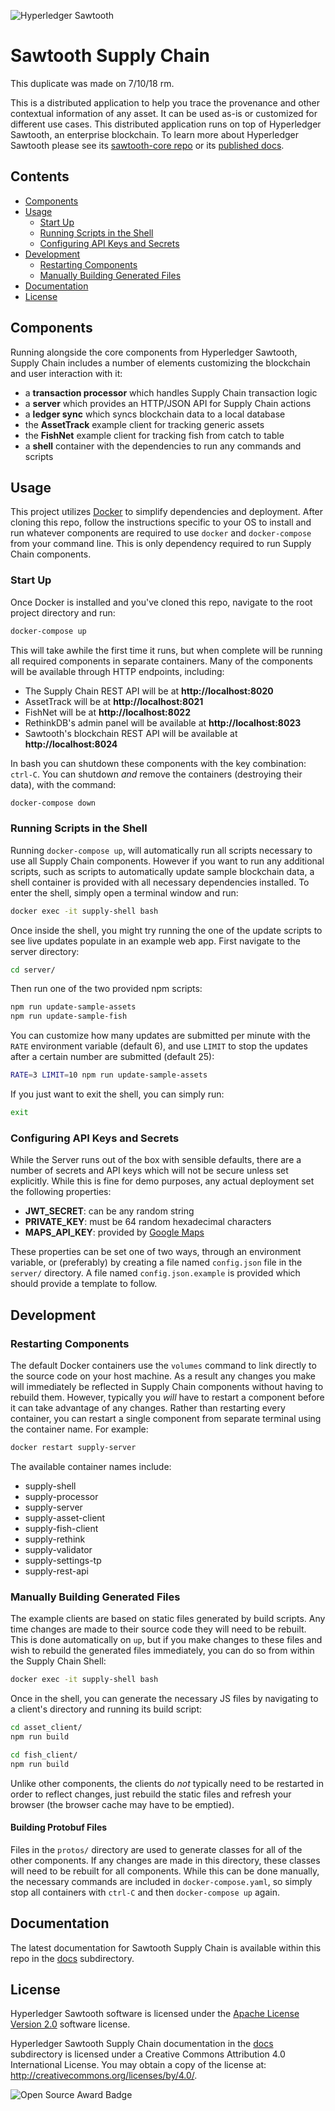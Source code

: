 
![Hyperledger Sawtooth](images/sawtooth_logo_light_blue-small.png)

# Sawtooth Supply Chain

This duplicate was made on 7/10/18 rm.

This is a distributed application to help you trace the provenance and other
contextual information of any asset. It can be used as-is or customized for
different use cases. This distributed application runs on top of Hyperledger
Sawtooth, an enterprise blockchain. To learn more about Hyperledger Sawtooth
please see its
[sawtooth-core repo](https://github.com/hyperledger/sawtooth-core) or its
[published docs](https://sawtooth.hyperledger.org/docs/).

## Contents

- [Components](#components)
- [Usage](#usage)
  - [Start Up](#start-up)
  - [Running Scripts in the Shell](#running-scripts-in-the-shell)
  - [Configuring API Keys and Secrets](#configuring-api-keys-and-secrets)
- [Development](#development)
  - [Restarting Components](#restarting-components)
  - [Manually Building Generated Files](#manually-building-generated-files)
- [Documentation](#documentation)
- [License](#license)

## Components

Running alongside the core components from Hyperledger Sawtooth, Supply Chain
includes a number of elements customizing the blockchain and user interaction
with it:

- a **transaction processor** which handles Supply Chain transaction logic
- a **server** which provides an HTTP/JSON API for Supply Chain actions
- a **ledger sync** which syncs blockchain data to a local database
- the **AssetTrack** example client for tracking generic assets
- the **FishNet** example client for tracking fish from catch to table
- a **shell** container with the dependencies to run any commands and scripts


## Usage

This project utilizes [Docker](https://www.docker.com/what-docker) to simplify
dependencies and deployment. After cloning this repo, follow the instructions
specific to your OS to install and run whatever components are required to use
`docker` and `docker-compose` from your command line. This is only dependency
required to run Supply Chain components.

### Start Up

Once Docker is installed and you've cloned this repo, navigate to the root
project directory and run:

```bash
docker-compose up
```

This will take awhile the first time it runs, but when complete will be running
all required components in separate containers. Many of the components will be
available through HTTP endpoints, including:

- The Supply Chain REST API will be at **http://localhost:8020**
- AssetTrack will be at **http://localhost:8021**
- FishNet will be at **http://localhost:8022**
- RethinkDB's admin panel will be available at **http://localhost:8023**
- Sawtooth's blockchain REST API will be available at **http://localhost:8024**

In bash you can shutdown these components with the key combination: `ctrl-C`.
You can shutdown _and_ remove the containers (destroying their data), with the
command:

```bash
docker-compose down
```

### Running Scripts in the Shell

Running `docker-compose up`, will automatically run all scripts necessary to
use all Supply Chain components. However if you want to run any additional
scripts, such as scripts to automatically update sample blockchain data, a shell
container is provided with all necessary dependencies installed. To enter the
shell, simply open a terminal window and run:

```bash
docker exec -it supply-shell bash
```

Once inside the shell, you might try running the one of the update scripts to
see live updates populate in an example web app. First navigate to the server
directory:

```bash
cd server/
```

Then run one of the two provided npm scripts:

```bash
npm run update-sample-assets
npm run update-sample-fish
```

You can customize how many updates are submitted per minute with the `RATE`
environment variable (default 6), and use `LIMIT` to stop the updates after a
certain number are submitted (default 25):

```bash
RATE=3 LIMIT=10 npm run update-sample-assets
```

If you just want to exit the shell, you can simply run:

```bash
exit
```

### Configuring API Keys and Secrets

While the Server runs out of the box with sensible defaults, there are a number
of secrets and API keys which will not be secure unless set explicitly. While
this is fine for demo purposes, any actual deployment set the following
properties:

- **JWT_SECRET**: can be any random string
- **PRIVATE_KEY**: must be 64 random hexadecimal characters
- **MAPS_API_KEY**: provided by [Google Maps](https://developers.google.com/maps/documentation/javascript/get-api-key)

These properties can be set one of two ways, through an environment variable,
or (preferably) by creating a file named `config.json` file in the `server/`
directory. A file named `config.json.example` is provided which should provide
a template to follow.

## Development

### Restarting Components

The default Docker containers use the `volumes` command to link directly to the
source code on your host machine. As a result any changes you make will
immediately be reflected in Supply Chain components without having to rebuild
them. However, typically you _will_ have to restart a component before it can
take advantage of any changes. Rather than restarting every container, you can
restart a single component from separate terminal using the container name. For
example:

```bash
docker restart supply-server
```

The available container names include:
- supply-shell
- supply-processor
- supply-server
- supply-asset-client
- supply-fish-client
- supply-rethink
- supply-validator
- supply-settings-tp
- supply-rest-api

### Manually Building Generated Files

The example clients are based on static files generated by build scripts. Any
time changes are made to their source code they will need to be rebuilt. This
is done automatically on `up`, but if you make changes to these files and wish
to rebuild the generated files immediately, you can do so from within the
Supply Chain Shell:

```bash
docker exec -it supply-shell bash
```

Once in the shell, you can generate the necessary JS files by navigating to a
client's directory and running its build script:

```bash
cd asset_client/
npm run build
```

```bash
cd fish_client/
npm run build
```

Unlike other components, the clients do _not_ typically need to be restarted in
order to reflect changes, just rebuild the static files and refresh your
browser (the browser cache may have to be emptied).

#### Building Protobuf Files

Files in the `protos/` directory are used to generate classes for all of the
other components. If any changes are made in this directory, these classes will
need to be rebuilt for all components. While this can be done manually, the
necessary commands are included in `docker-compose.yaml`, so simply stop all
containers with `ctrl-C` and then `docker-compose up` again.

## Documentation

The latest documentation for Sawtooth Supply Chain is available within this
repo in the [docs](docs) subdirectory.

## License

Hyperledger Sawtooth software is licensed under the
[Apache License Version 2.0](LICENSE) software license.

Hyperledger Sawtooth Supply Chain documentation in the [docs](docs)
subdirectory is licensed under a Creative Commons Attribution 4.0 International
License.  You may obtain a copy of the license at:
http://creativecommons.org/licenses/by/4.0/.

![Open Source Award Badge](images/rookies16-small.png)
